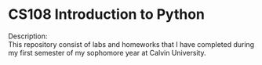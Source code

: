 # CS108 Introduction to Python
Description: <br/>
This repository consist of labs and homeworks that I have completed during my first semester of my sophomore year at Calvin University. <br/>
<br/>
